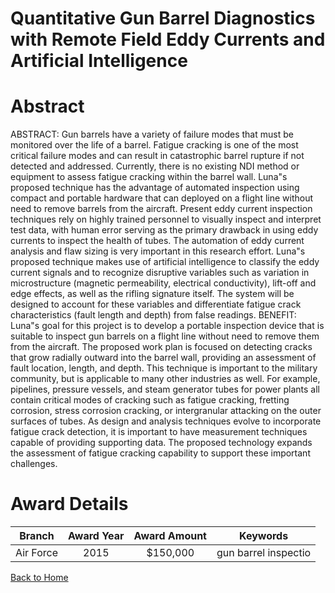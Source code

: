 
Quantitative Gun Barrel Diagnostics with Remote Field Eddy Currents and Artificial Intelligence
===============================================================================================

# Abstract


ABSTRACT:  Gun barrels have a variety of failure modes that must be monitored over the life of a barrel. Fatigue cracking is one of the most critical failure modes and can result in catastrophic barrel rupture if not detected and addressed. Currently, there is no existing NDI method or equipment to assess fatigue cracking within the barrel wall. Luna"s proposed technique has the advantage of automated inspection using compact and portable hardware that can deployed on a flight line without need to remove barrels from the aircraft. Present eddy current inspection techniques rely on highly trained personnel to visually inspect and interpret test data, with human error serving as the primary drawback in using eddy currents to inspect the health of tubes. The automation of eddy current analysis and flaw sizing is very important in this research effort. Luna"s proposed technique makes use of artificial intelligence to classify the eddy current signals and to recognize disruptive variables such as variation in microstructure (magnetic permeability, electrical conductivity), lift-off and edge effects, as well as the rifling signature itself.  The system will be designed to account for these variables and differentiate fatigue crack characteristics (fault length and depth) from false readings.  BENEFIT:  Luna"s goal for this project is to develop a portable inspection device that is suitable to inspect gun barrels on a flight line without need to remove them from the aircraft. The proposed work plan is focused on detecting cracks that grow radially outward into the barrel wall, providing an assessment of fault location, length, and depth. This technique is important to the military community, but is applicable to many other industries as well. For example, pipelines, pressure vessels, and steam generator tubes for power plants all contain critical modes of cracking such as fatigue cracking, fretting corrosion, stress corrosion cracking, or intergranular attacking on the outer surfaces of tubes. As design and analysis techniques evolve to incorporate fatigue crack detection, it is important to have measurement techniques capable of providing supporting data. The proposed technology expands the assessment of fatigue cracking capability to support these important challenges.  

# Award Details

|Branch|Award Year|Award Amount|Keywords|
| :---: | :---: | :---: | :---: |
|Air Force|2015|$150,000|gun barrel inspectio|
  
  


[Back to Home](https://github.com/chrischow/dod_sbir_awards/DJ/#1347)